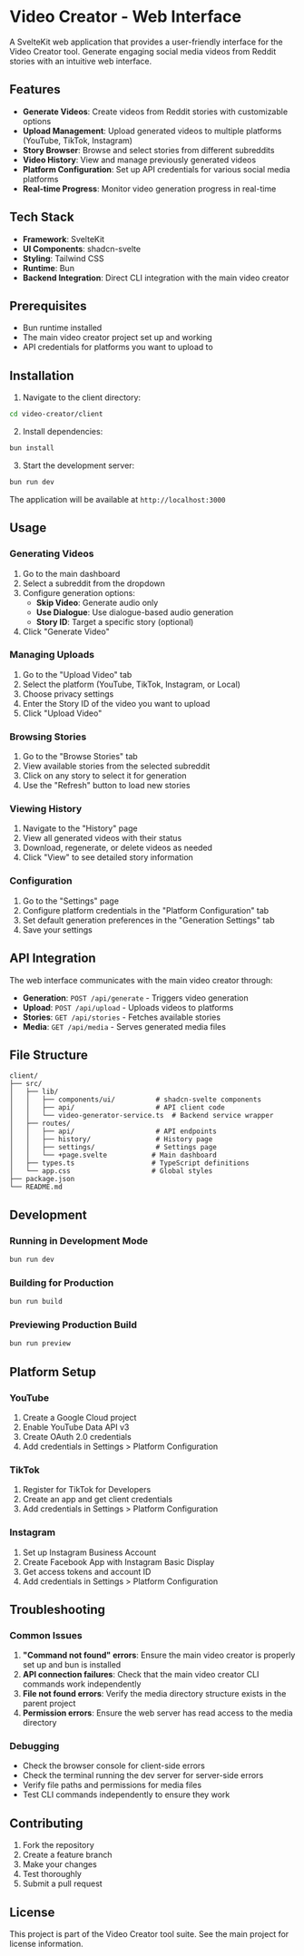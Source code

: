 # Video Creator - Web Interface

A SvelteKit web application that provides a user-friendly interface for the Video Creator tool. Generate engaging social media videos from Reddit stories with an intuitive web interface.

## Features

- **Generate Videos**: Create videos from Reddit stories with customizable options
- **Upload Management**: Upload generated videos to multiple platforms (YouTube, TikTok, Instagram)
- **Story Browser**: Browse and select stories from different subreddits
- **Video History**: View and manage previously generated videos
- **Platform Configuration**: Set up API credentials for various social media platforms
- **Real-time Progress**: Monitor video generation progress in real-time

## Tech Stack

- **Framework**: SvelteKit
- **UI Components**: shadcn-svelte
- **Styling**: Tailwind CSS
- **Runtime**: Bun
- **Backend Integration**: Direct CLI integration with the main video creator

## Prerequisites

- Bun runtime installed
- The main video creator project set up and working
- API credentials for platforms you want to upload to

## Installation

1. Navigate to the client directory:
```bash
cd video-creator/client
```

2. Install dependencies:
```bash
bun install
```

3. Start the development server:
```bash
bun run dev
```

The application will be available at `http://localhost:3000`

## Usage

### Generating Videos

1. Go to the main dashboard
2. Select a subreddit from the dropdown
3. Configure generation options:
   - **Skip Video**: Generate audio only
   - **Use Dialogue**: Use dialogue-based audio generation
   - **Story ID**: Target a specific story (optional)
4. Click "Generate Video"

### Managing Uploads

1. Go to the "Upload Video" tab
2. Select the platform (YouTube, TikTok, Instagram, or Local)
3. Choose privacy settings
4. Enter the Story ID of the video you want to upload
5. Click "Upload Video"

### Browsing Stories

1. Go to the "Browse Stories" tab
2. View available stories from the selected subreddit
3. Click on any story to select it for generation
4. Use the "Refresh" button to load new stories

### Viewing History

1. Navigate to the "History" page
2. View all generated videos with their status
3. Download, regenerate, or delete videos as needed
4. Click "View" to see detailed story information

### Configuration

1. Go to the "Settings" page
2. Configure platform credentials in the "Platform Configuration" tab
3. Set default generation preferences in the "Generation Settings" tab
4. Save your settings

## API Integration

The web interface communicates with the main video creator through:

- **Generation**: `POST /api/generate` - Triggers video generation
- **Upload**: `POST /api/upload` - Uploads videos to platforms
- **Stories**: `GET /api/stories` - Fetches available stories
- **Media**: `GET /api/media` - Serves generated media files

## File Structure

```
client/
├── src/
│   ├── lib/
│   │   ├── components/ui/          # shadcn-svelte components
│   │   ├── api/                    # API client code
│   │   └── video-generator-service.ts  # Backend service wrapper
│   ├── routes/
│   │   ├── api/                    # API endpoints
│   │   ├── history/                # History page
│   │   ├── settings/               # Settings page
│   │   └── +page.svelte           # Main dashboard
│   ├── types.ts                   # TypeScript definitions
│   └── app.css                    # Global styles
├── package.json
└── README.md
```

## Development

### Running in Development Mode

```bash
bun run dev
```

### Building for Production

```bash
bun run build
```

### Previewing Production Build

```bash
bun run preview
```

## Platform Setup

### YouTube
1. Create a Google Cloud project
2. Enable YouTube Data API v3
3. Create OAuth 2.0 credentials
4. Add credentials in Settings > Platform Configuration

### TikTok
1. Register for TikTok for Developers
2. Create an app and get client credentials
3. Add credentials in Settings > Platform Configuration

### Instagram
1. Set up Instagram Business Account
2. Create Facebook App with Instagram Basic Display
3. Get access tokens and account ID
4. Add credentials in Settings > Platform Configuration

## Troubleshooting

### Common Issues

1. **"Command not found" errors**: Ensure the main video creator is properly set up and bun is installed
2. **API connection failures**: Check that the main video creator CLI commands work independently
3. **File not found errors**: Verify the media directory structure exists in the parent project
4. **Permission errors**: Ensure the web server has read access to the media directory

### Debugging

- Check the browser console for client-side errors
- Check the terminal running the dev server for server-side errors
- Verify file paths and permissions for media files
- Test CLI commands independently to ensure they work

## Contributing

1. Fork the repository
2. Create a feature branch
3. Make your changes
4. Test thoroughly
5. Submit a pull request

## License

This project is part of the Video Creator tool suite. See the main project for license information.